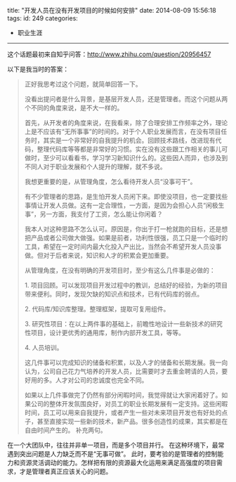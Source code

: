title: "开发人员在没有开发项目的时候如何安排"
date: 2014-08-09 15:56:18
tags:
id: 249
categories:
  - 职业生涯
---

这个话题最初来自知乎问答：http://www.zhihu.com/question/20956457

以下是我当时的答案：
> 正好我思考过这个问题，就简单回答一下。> 
> 没看出提问者是什么背景，是基层开发人员，还是管理者。而这个问题从两个不同的角度来说，是不大一样的。> 
> 
> 首先，从开发者的角度来说，在我看来，除了合理安排工作频率之外，理论上是不应该有“无所事事”的时间的。对于个人职业发展而言，在没有项目任务时，其实是一个非常好的自我提升的机会。回顾技术路线，改进现有代码，整理代码库等等都是非常好的习惯。实在没有这些跟工作相关的事儿可做时，至少可以看看书，学习学习新知识什么的。这些因人而异，也涉及到不同人对于职业发展和个人提升的理解，就不多说。> 
> 
> 我想更重要的是，从管理角度，怎么看待开发人员“没事可干”。> 
> 
> 有不少管理者的思路，是生怕开发人员闲下来。即使没项目，也一定要找些事情让开发人员做。这有一定合理性，一方面，是因为会担心人员“闲极生事”，另一方面，我支付了工资，怎么能让你闲着？> 
> 我本人对这种思路不怎么认可。原因是，你出于打一枪就跑的目标，还是想把产品或者公司做大做强。如果是前者，功利性很强，员工只是一个临时的工具，希望在一定时间内最大化投入产出比，当然会不希望开发人员没事做。但对于后者来说，知识和人才的积累会更加重要。> 
> 
> 从管理角度，在没有明确的开发项目时，至少有这么几件事是必做的：> 
> 
> 1\. 项目回顾。可以发现项目开发过程中的教训，总结好的经验，为新的项目带来便利。同时，发现欠缺的知识点和技术，已有代码库的弱点。> 
> 2\. 代码库/知识库整理。整理框架，提取可复用组件。> 
> 3\. 研究性项目：在以上两件事的基础上，前瞻性地设计一些新技术的研究性项目，设计更优秀的通用库，制作内部开发工具，等等。> 
> 4\. 人员培训。> 
> 
> 这几件事可以完成知识的储备和积累，以及人才的储备和长期发展。我一向认为，公司自己花力气培养的开发人员，比需要时才去重金聘请的人员，要好用的多。人才对公司的忠诚度也完全不同。> 
> 
> 如果以上几件事做完了仍然有部分闲暇时间，我觉得就让大家闲着好了。如果公司的整体开发氛围良好，对员工的职业长期发展有一定支持。这些闲暇时间，员工可以用来自我提升，或者产生一些对未来项目开发也有好处的点子，甚至直接实现一些新的技术，新产品。很多创造性的成果，其实都是在自由时间产生的。
补充两句。

在一个大团队中，往往并非单一项目，而是多个项目并行。
在这种环境下，最常遇到突出问题是人力缺乏而不是“无事可做”。
此时，要考验的是管理者的控制能力和资源灵活调动的能力。怎样把有限的资源最大化运用来满足高强度的项目需求，才是管理者真正应该关心的问题。
